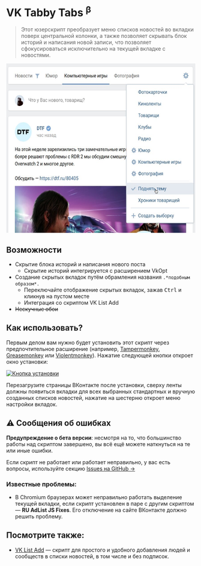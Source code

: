 <h1>VK Tabby Tabs <sup><b>β</b></sup></h1>

> Этот юзерскрипт преобразует меню списков новостей во вкладки поверх центральной колонки, а также позволяет скрывать блок историй и написания новой записи, что позволяет сфокусироваться исключительно на текущей вкладке с новостями.

<p align="center">
    <img src="examples/tabby_tabs.ru.jpg" alt="Скриншот с вкладками" height="450px">
</p>

## Возможности

- Скрытие блока историй и написания нового поста
  - Скрытие историй интегрируется с расширением VkOpt
- Создание скрытых вкладок путём обрамления названия `.*подобным образом*.`
  - Переключайте отображение скрытых вкладок, зажав <kbd>Ctrl</kbd> и кликнув на пустом месте
  - Интеграция со скриптом VK List Add
- ~~Нескучные обои~~

## Как использовать?

Первым делом вам нужно будет установить этот скрипт через предпочтительное расширение (например, [Tampermonkey](https://www.tampermonkey.net/), [Greasemonkey](https://www.greasespot.net/) или [Violentmonkey](https://violentmonkey.github.io/)). Нажатие следующей кнопки откроет окно установки:

[![Кнопка установки](https://img.shields.io/badge/VK%20Tabby%20Tabs-%D0%A3%D1%81%D1%82%D0%B0%D0%BD%D0%BE%D0%B2%D0%B8%D1%82%D1%8C-brightgreen)](https://github.com/Sasha-Sorokin/vk_tabbytabs/raw/master/vk_tabbytabs.user.js)

Перезагрузите страницы ВКонтакте после установки, сверху ленты должны появиться вкладки для всех выбранных стандартных и вручную созданных списков новостей, нажатие на шестерню откроет меню настройки вкладок.

## ⚠️ Сообщения об ошибках

**Предупреждение о бета версии**: несмотря на то, что большинство работы над скриптом завершено, вы всё ещё можете наткнуться на те или иные ошибки.

Если скрипт не работает или работает неправильно, у вас есть вопросы, используйте секцию [Issues на GitHub →](https://github.com/Sasha-Sorokin/vktabbytabs/issues)

### Известные проблемы:

- В Chromium браузерах может неправильно работать выделение текущей вкладки, если скрипт установлен в паре с другим скриптом — **RU AdList JS Fixes**. Его отключение на сайте ВКонтакте должно решить проблему.

## Посмотрите также:

- [VK List Add](https://github.com/Sasha-Sorokin/vklistadd) — скрипт для простого и удобного добавления людей и сообществ в списки новостей, в том числе и без подписок.